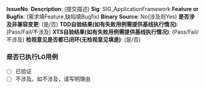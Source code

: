 **IssueNo**:
**Description**: (提交描述)
**Sig**: SIG_ApplicationFramework
**Feature or Bugfix**: (需求填Feature,缺陷填Bugfix)
**Binary Source**: No(涉及则Yes)
**是否涉及非兼容变更**: (是/否)
**TDD自验结果(如有失败用例需提供基线执行情况)**: (Pass/Fail/不涉及)
**XTS自验结果(如有失败用例需提供基线执行情况)**: (Pass/Fail/不涉及)
**检视意见是否都已闭环(无检视意见填是)**: (是/否)

### 是否已执行L0用例
- [ ] 已验证
- [ ] 不涉及。如不涉及，请写明理由